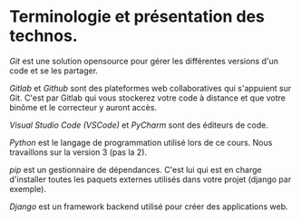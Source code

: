 # Terminologie et présentation des technos.

*Git* est une solution opensource pour gérer les différentes versions d'un code et se les partager.

*Gitlab* et *Github* sont des plateformes web collaboratives qui s'appuient sur Git. C'est par Gitlab qui vous stockerez votre code à distance et que votre binôme et le correcteur y auront accès.

*Visual Studio Code (VSCode)* et *PyCharm* sont des éditeurs de code.

*Python* est le langage de programmation utilisé lors de ce cours. Nous travaillons sur la version 3 (pas la 2).

*pip* est un gestionnaire de dépendances. C'est lui qui est en charge d'installer toutes les paquets externes utilisés dans votre projet (django par exemple).

*Django* est un framework backend utilisé pour créer des applications web.